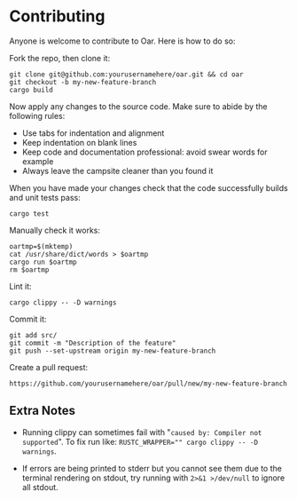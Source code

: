 # Contributing

Anyone is welcome to contribute to Oar.
Here is how to do so:

Fork the repo, then clone it:

```shell
git clone git@github.com:yourusernamehere/oar.git && cd oar
git checkout -b my-new-feature-branch
cargo build
```

Now apply any changes to the source code.
Make sure to abide by the following rules:

* Use tabs for indentation and alignment
* Keep indentation on blank lines
* Keep code and documentation professional: avoid swear words for example
* Always leave the campsite cleaner than you found it

When you have made your changes check that the code successfully builds and unit tests pass:

```shell
cargo test
```

Manually check it works:

```shell
oartmp=$(mktemp)
cat /usr/share/dict/words > $oartmp
cargo run $oartmp
rm $oartmp
```

Lint it:

```shell
cargo clippy -- -D warnings
```

Commit it:

```shell
git add src/
git commit -m "Description of the feature"
git push --set-upstream origin my-new-feature-branch
```

Create a pull request:

```
https://github.com/yourusernamehere/oar/pull/new/my-new-feature-branch
```

## Extra Notes

* Running clippy can sometimes fail with "`caused by: Compiler not supported`".
  To fix run like: `RUSTC_WRAPPER="" cargo clippy -- -D warnings`.

* If errors are being printed to stderr but you cannot see them due to the terminal rendering on stdout, try running with `2>&1 >/dev/null` to ignore all stdout.
